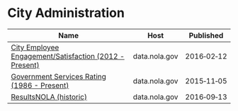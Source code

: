 # City Administration

Name | Host | Published
---- | ---- | ---------
[City Employee Engagement/Satisfaction (2012 - Present)](../datasets/i9nd-c9bb.md) | data.nola.gov | 2016&#x2011;02&#x2011;12
[Government Services Rating (1986 - Present)](../datasets/u2xa-4y4q.md) | data.nola.gov | 2015&#x2011;11&#x2011;05
[ResultsNOLA (historic)](../datasets/jqyq-axtx.md) | data.nola.gov | 2016&#x2011;09&#x2011;13

